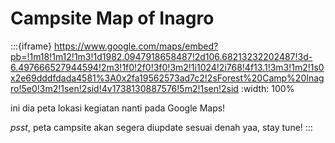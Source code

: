 # Campsite Map of Inagro

:::{iframe} https://www.google.com/maps/embed?pb=!1m18!1m12!1m3!1d1982.0947918658487!2d106.68213232202487!3d-6.497666527944594!2m3!1f0!2f0!3f0!3m2!1i1024!2i768!4f13.1!3m3!1m2!1s0x2e69dddfdada4581%3A0x2fa19562573ad7c2!2sForest%20Camp%20Inagro!5e0!3m2!1sen!2sid!4v1738130887576!5m2!1sen!2sid
:width: 100%

ini dia peta lokasi kegiatan nanti pada Google Maps!

*psst*, peta campsite akan segera diupdate sesuai denah yaa, stay tune!
:::

